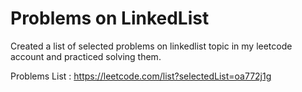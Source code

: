 # Problems on LinkedList

Created a list of selected problems on linkedlist topic in my leetcode account and practiced solving them.

Problems List : https://leetcode.com/list?selectedList=oa772j1g


